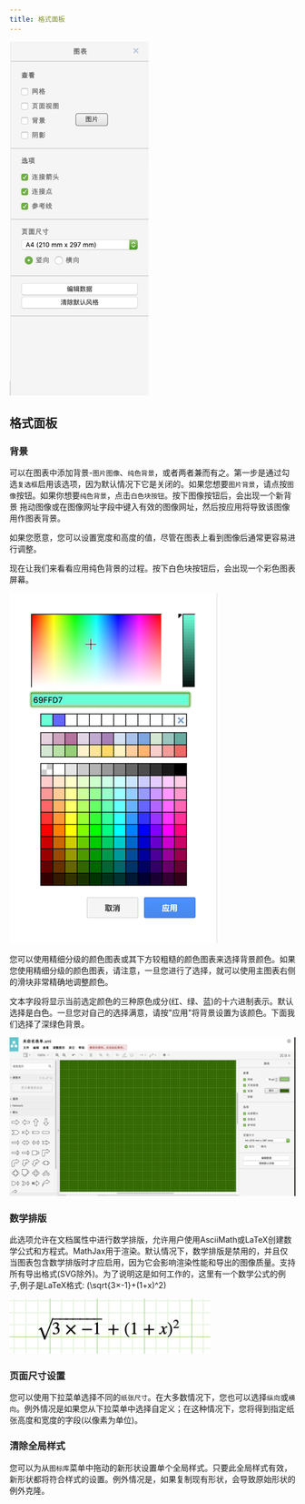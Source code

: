 ```yaml
---
title: 格式面板
---
```


 ![格式面板](/public/themes/freedgo/draw_formate.png "格式面板") 
 
## 格式面板
 
###	背景

可以在图表中添加背景-`图片图像`、`纯色背景`，或者两者兼而有之。第一步是通过勾选`复选框`启用该选项，因为默认情况下它是关闭的。如果您想要`图片背景`，请点按`图像`按钮。如果你想要`纯色背景`，点击`白色块按钮`。按下图像按钮后，会出现一个新背景
拖动图像或在图像网址字段中键入有效的图像网址，然后按应用将导致该图像用作图表背景。

如果您愿意，您可以设置宽度和高度的值，尽管在图表上看到图像后通常更容易进行调整。 

现在让我们来看看应用纯色背景的过程。按下白色块按钮后，会出现一个彩色图表屏幕。

![格式面板](/public/themes/freedgo/draw_formate1.png "格式面板") 


您可以使用精细分级的颜色图表或其下方较粗糙的颜色图表来选择背景颜色。如果您使用精细分级的颜色图表，请注意，一旦您进行了选择，就可以使用主图表右侧的滑块非常精确地调整颜色。

文本字段将显示当前选定颜色的三种原色成分(红、绿、蓝)的十六进制表示。默认选择是白色。一旦您对自己的选择满意，请按"应用"将背景设置为该颜色。下面我们选择了深绿色背景。

 ![背景](/public/themes/freedgo/draw_formate2.png "背景") 
<script async src="https://pagead2.googlesyndication.com/pagead/js/adsbygoogle.js"></script><ins class="adsbygoogle" style="display:block; text-align:center;" data-ad-layout="in-article" data-ad-format="fluid" data-ad-client="ca-pub-9055212255210230" data-ad-slot="7941459222"></ins> <script>(adsbygoogle = window.adsbygoogle || []).push({});</script>
###	数学排版

此选项允许在文档属性中进行数学排版，允许用户使用AsciiMath或LaTeX创建数学公式和方程式。MathJax用于渲染。默认情况下，数学排版是禁用的，并且仅当图表包含数学排版时才应启用，因为它会影响渲染性能和导出的图像质量。支持所有导出格式(SVG除外)。为了说明这是如何工作的，这里有一个数学公式的例子,例子是LaTeX格式: \(\sqrt{3×-1}+(1+x)^2\)

 ![数学排版](/public/themes/freedgo/draw_formate3.png "数学排版") 
  
###	页面尺寸设置

您可以使用下拉菜单选择不同的`纸张尺寸`。在大多数情况下，您也可以选择`纵向`或`横向`。例外情况是如果您从下拉菜单中选择自定义；在这种情况下，您将得到指定纸张高度和宽度的字段(以像素为单位)。

###	清除全局样式

您可以为从`图标库`菜单中拖动的新形状设置单个全局样式。只要此全局样式有效，新形状都将符合样式的设置。例外情况是，如果复制现有形状，会导致原始形状的例外克隆。
